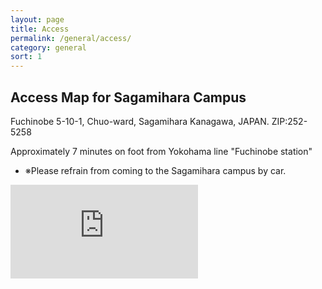 ```yaml
---
layout: page
title: Access
permalink: /general/access/
category: general
sort: 1
---
```


## Access Map for Sagamihara Campus

Fuchinobe 5-10-1, Chuo-ward, Sagamihara Kanagawa, JAPAN.
ZIP:252-5258

Approximately 7 minutes on foot from Yokohama line "Fuchinobe station"

*   <span class="asterisk">※</span>Please refrain from coming to the Sagamihara campus by car.

<iframe class="map" frameborder="0" src="https://a.tiles.mapbox.com/v4/mapconcierge.ied82h8n/attribution,zoompan,zoomwheel,geocoder,share.html?access_token=pk.eyJ1IjoibWFwY29uY2llcmdlIiwiYSI6ImJmNENfRG8ifQ.sfstXrLSQ50IqGHpAUlKDw"></iframe>
